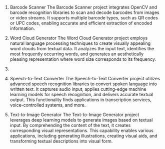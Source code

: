 1. Barcode Scanner
The Barcode Scanner project integrates OpenCV and barcode recognition libraries to scan and decode barcodes from images or video streams. 
It supports multiple barcode types, such as QR codes or UPC codes, enabling accurate and efficient extraction of encoded information.

2. Word Cloud Generator
The Word Cloud Generator project employs natural language processing techniques to create visually appealing word clouds from textual data. 
It analyzes the input text, identifies the most frequently occurring words, and generates an aesthetically pleasing representation where word size corresponds to its frequency.

4.

3. Speech-to-Text Converter
The Speech-to-Text Converter project utilizes advanced speech recognition libraries to convert spoken language into written text.
It captures audio input, applies cutting-edge machine learning models for speech recognition, and delivers accurate textual output. This functionality finds applications in transcription services, voice-controlled systems, and more.

4. Text-to-Image Generator
The Text-to-Image Generator project leverages deep learning models to generate images based on textual input. 
By comprehending the content of the text, it creates corresponding visual representations. This capability enables various applications, including generating illustrations, creating visual aids, and transforming textual descriptions into visual form.
